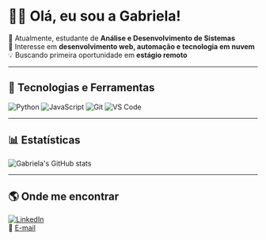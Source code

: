 # 👩‍💻 Olá, eu sou a Gabriela!

🎯 Atualmente, estudante de **Análise e Desenvolvimento de Sistemas**  
📍 Interesse em **desenvolvimento web, automação e tecnologia em nuvem**  
💡 Buscando primeira oportunidade em **estágio remoto**  

---

## 🚀 Tecnologias e Ferramentas
![Python](https://img.shields.io/badge/Python-3776AB?style=for-the-badge&logo=python&logoColor=white)
![JavaScript](https://img.shields.io/badge/JavaScript-F7DF1E?style=for-the-badge&logo=javascript&logoColor=black)
![Git](https://img.shields.io/badge/Git-F05032?style=for-the-badge&logo=git&logoColor=white)
![VS Code](https://img.shields.io/badge/VSCode-007ACC?style=for-the-badge&logo=visual-studio-code&logoColor=white)

---

## 📊 Estatísticas
![Gabriela's GitHub stats](https://github-readme-stats.vercel.app/api?username=SEUUSUARIO&show_icons=true&theme=dracula)

---

## 🌎 Onde me encontrar
[![LinkedIn](https://img.shields.io/badge/LinkedIn-0A66C2?style=for-the-badge&logo=linkedin&logoColor=white)](https://www.linkedin.com/in/gabriela-neves-oliveira/)  
📧 [E-mail](nevesgno@gmail.com)


